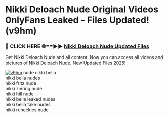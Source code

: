# Nikki Deloach Nude Original Videos 0nlyFans Leaked - Files Updated! (v9hm)

<h3>🔴 CLICK HERE 🌐==►► <a href="https://tinyurl.com/5h6xmrr3" rel="nofollow">Nikki Deloach Nude Updated Files</a></h3>

Get Nikki Deloach Nude and all content. Now you can access all videos and pictures of Nikki Deloach Nude. New Updated Files 2025!

[![v9hm](https://i.imgur.com/KVD873Z.gif)](https://tinyurl.com/5h6xmrr3)
nude nikki bella<br>
nikki bella nudes<br>
nikki fritz nude<br>
nikki ziering nude<br>
nikki hill nude<br>
nikki bella leaked nudes<br>
nikki bella fake nudes<br>
nikki runeckles nude